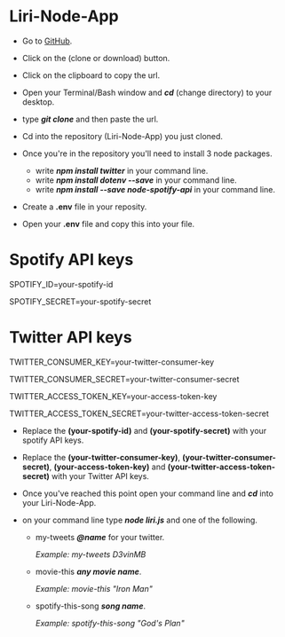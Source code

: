 # Liri-Node-App

* Go to [GitHub](https://github.com/DMBaran/Liri-Node-App).

* Click on the (clone or download) button.

* Click on the clipboard to copy the url.

* Open your Terminal/Bash window and __*cd*__ (change directory) to your desktop.

* type __*git clone*__ and then paste the url.

* Cd into the repository (Liri-Node-App) you just cloned.

* Once you're in the repository you'll need to install 3 node packages.  
    
    * write __*npm install twitter*__ in your command line.
    * write __*npm install dotenv --save*__ in your command line.
    * write __*npm install --save node-spotify-api*__ in your command line.

* Create a __.env__ file in your reposity.

* Open your __.env__ file and copy this into your file.

# Spotify API keys

SPOTIFY_ID=your-spotify-id

SPOTIFY_SECRET=your-spotify-secret

# Twitter API keys

TWITTER_CONSUMER_KEY=your-twitter-consumer-key

TWITTER_CONSUMER_SECRET=your-twitter-consumer-secret

TWITTER_ACCESS_TOKEN_KEY=your-access-token-key

TWITTER_ACCESS_TOKEN_SECRET=your-twitter-access-token-secret

* Replace the __(your-spotify-id)__ and __(your-spotify-secret)__ with your 
    spotify API keys.

* Replace the __(your-twitter-consumer-key)__, __(your-twitter-consumer-secret)__, 
    __(your-access-token-key)__ and __(your-twitter-access-token-secret)__ with your
    Twitter API keys.

* Once you've reached this point open your command line and __*cd*__ into your Liri-Node-App.

* on your command line type __*node liri.js*__ and one of the following.
    
    * my-tweets __*@name*__ for your twitter.
        
        _Example: my-tweets D3vinMB_
    
    
    * movie-this __*any movie name*__.
        
        _Example: movie-this "Iron Man"_ 
    
    
    * spotify-this-song __*song name*__.
        
        _Example: spotify-this-song "God's Plan"_